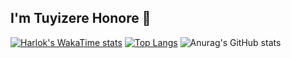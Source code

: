 ## I'm Tuyizere Honore 👋
[![Harlok's WakaTime stats](https://github-readme-stats.vercel.app/api/wakatime?username=ffflabs)](https://github.com/bitbeast-dev/github-readme-stats)
[![Top Langs](https://github-readme-stats.vercel.app/api/top-langs/?username=bitbeast-dev&layout=donut-vertical)](https://github.com/bitbeast-dev/github-readme-stats)
![Anurag's GitHub stats](https://github-readme-stats.vercel.app/api?username=bitbeast-dev&hide=contribs,prs)

